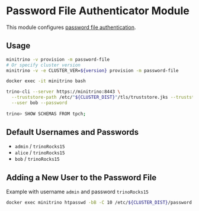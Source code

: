 # Password File Authenticator Module

This module configures [password file
authentication](https://trino.io/docs/current/security/password-file.html).

## Usage

```sh
minitrino -v provision -m password-file
# Or specify cluster version
minitrino -v -e CLUSTER_VER=${version} provision -m password-file

docker exec -it minitrino bash 

trino-cli --server https://minitrino:8443 \
  --truststore-path /etc/"${CLUSTER_DIST}"/tls/truststore.jks --truststore-password changeit \
  --user bob --password
    
trino> SHOW SCHEMAS FROM tpch;
```

## Default Usernames and Passwords

- `admin` / `trinoRocks15`
- `alice` / `trinoRocks15`
- `bob` / `trinoRocks15`

## Adding a New User to the Password File

Example with username `admin` and password `trinoRocks15`

```sh
docker exec minitrino htpasswd -bB -C 10 /etc/${CLUSTER_DIST}/password.db admin trinoRocks15
```
